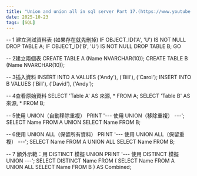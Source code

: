 ```yaml
---
title: "Union and union all in sql server Part 17.(https://www.youtube.com/watch?v=9w5uRCFOiTo&list=PL08903FB7ACA1C2FB&index=19)+CHATGPT+SSMS21"
date: 2025-10-23
tags: [SQL]
---
```





--  1️ 建立測試資料表 (如果存在就先刪掉)
IF OBJECT_ID('A', 'U') IS NOT NULL DROP TABLE A;
IF OBJECT_ID('B', 'U') IS NOT NULL DROP TABLE B;
GO

--  2️建立兩個表
CREATE TABLE A (Name NVARCHAR(10));
CREATE TABLE B (Name NVARCHAR(10));

-- 3️插入資料
INSERT INTO A VALUES ('Andy'), ('Bill'), ('Carol');
INSERT INTO B VALUES ('Bill'), ('David'), ('Andy');

-- 4️查看原始資料
SELECT 'Table A' AS 來源, * FROM A;
SELECT 'Table B' AS 來源, * FROM B;

-- 5️使用 UNION（自動移除重複）
PRINT '--- 使用 UNION（移除重複） ---';
SELECT Name FROM A
UNION
SELECT Name FROM B;

--  6️使用 UNION ALL（保留所有資料）
PRINT '--- 使用 UNION ALL（保留重複） ---';
SELECT Name FROM A
UNION ALL
SELECT Name FROM B;

--  7️ 額外示範：用 DISTINCT 模擬 UNION
PRINT '--- 使用 DISTINCT 模擬 UNION ---';
SELECT DISTINCT Name
FROM (
    SELECT Name FROM A
    UNION ALL
    SELECT Name FROM B
) AS Combined;
